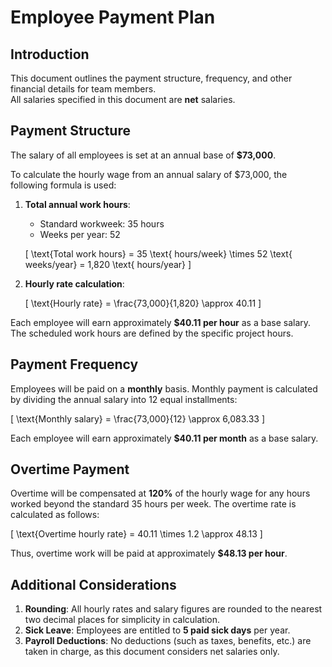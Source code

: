 # Employee Payment Plan

## Introduction

This document outlines the payment structure, frequency, and other financial details for team members.  
All salaries specified in this document are **net** salaries.

## Payment Structure

The salary of all employees is set at an annual base of **$73,000**.

To calculate the hourly wage from an annual salary of $73,000, the following formula is used:

1. **Total annual work hours**:
   - Standard workweek: 35 hours
   - Weeks per year: 52

   \[
   \text{Total work hours} = 35 \text{ hours/week} \times 52 \text{ weeks/year} = 1,820 \text{ hours/year}
   \]

2. **Hourly rate calculation**:

   \[
   \text{Hourly rate} = \frac{73,000}{1,820} \approx 40.11
   \]

Each employee will earn approximately **$40.11 per hour** as a base salary. The scheduled work hours are defined by the specific project hours.

## Payment Frequency

Employees will be paid on a **monthly** basis. Monthly payment is calculated by dividing the annual salary into 12 equal installments:

   \[
   \text{Monthly salary} = \frac{73,000}{12} \approx 6,083.33
   \]

Each employee will earn approximately **$40.11 per month** as a base salary.

## Overtime Payment

Overtime will be compensated at **120%** of the hourly wage for any hours worked beyond the standard 35 hours per week. The overtime rate is calculated as follows:

\[
\text{Overtime hourly rate} = 40.11 \times 1.2 \approx 48.13
\]

Thus, overtime work will be paid at approximately **$48.13 per hour**.

## Additional Considerations

1. **Rounding**: All hourly rates and salary figures are rounded to the nearest two decimal places for simplicity in calculation.
2. **Sick Leave**: Employees are entitled to **5 paid sick days** per year.
3. **Payroll Deductions**: No deductions (such as taxes, benefits, etc.) are taken in charge, as this document considers net salaries only.
